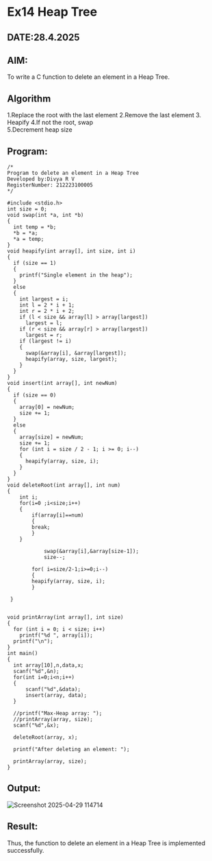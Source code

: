 # Ex14 Heap Tree
## DATE:28.4.2025
## AIM:
To write a C function to delete an element in a Heap Tree.

## Algorithm
1.Replace the root with the last element 
2.Remove the last element 
3. Heapify 
4.If not the root, swap  
5.Decrement heap size   

## Program:
```
/*
Program to delete an element in a Heap Tree
Developed by:Divya R V 
RegisterNumber: 212223100005 
*/
```
```
#include <stdio.h>
int size = 0;
void swap(int *a, int *b)
{
  int temp = *b;
  *b = *a;
  *a = temp;
}
void heapify(int array[], int size, int i)
{
  if (size == 1)
  {
    printf("Single element in the heap");
  }
  else
  {
    int largest = i;
    int l = 2 * i + 1;
    int r = 2 * i + 2;
    if (l < size && array[l] > array[largest])
      largest = l;
    if (r < size && array[r] > array[largest])
      largest = r;
    if (largest != i)
    {
      swap(&array[i], &array[largest]);
      heapify(array, size, largest);
    }
  }
}
void insert(int array[], int newNum)
{
  if (size == 0)
  {
    array[0] = newNum;
    size += 1;
  }
  else
  {
    array[size] = newNum;
    size += 1;
    for (int i = size / 2 - 1; i >= 0; i--)
    {
      heapify(array, size, i);
    }
  }
}
void deleteRoot(int array[], int num)
{
    int i;
    for(i=0 ;i<size;i++)
    {
        if(array[i]==num)
        {
        break;
        }
    }
       
            swap(&array[i],&array[size-1]);
            size--;

        for( i=size/2-1;i>=0;i--)
        {
        heapify(array, size, i);
        }
        
 }
  

void printArray(int array[], int size)
{
  for (int i = 0; i < size; i++)
    printf("%d ", array[i]);
  printf("\n");
}
int main()
{
  int array[10],n,data,x;
  scanf("%d",&n);
  for(int i=0;i<n;i++)
  {
      scanf("%d",&data);
      insert(array, data);
  }

  //printf("Max-Heap array: ");
  //printArray(array, size);
  scanf("%d",&x);

  deleteRoot(array, x);

  printf("After deleting an element: ");

  printArray(array, size);
}
```
## Output:

![Screenshot 2025-04-29 114714](https://github.com/user-attachments/assets/e662cb40-43d3-4820-8d1b-8494d7ce662c)


## Result:
Thus, the function to delete an element in a Heap Tree is implemented successfully.
